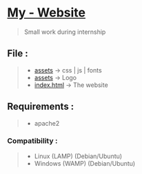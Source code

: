 # [My - Website](https://pandeo.fr)
> Small work during internship

## File :<br />
> - [assets](https://github.com/PandeoF1/pandeo.fr/tree/main/conf) -> css | js | fonts <br />
> - [assets](https://github.com/PandeoF1/pandeo.fr/tree/main/images) -> Logo <br />
> - [index.html](https://github.com/PandeoF1/pandeo.fr/blob/main/index.html) -> The website<br />

## Requirements :
 > - apache2 <br />
 
### Compatibility :
 > - Linux (LAMP) (Debian/Ubuntu)<br />
 > - Windows (WAMP) (Debian/Ubuntu)<br />
